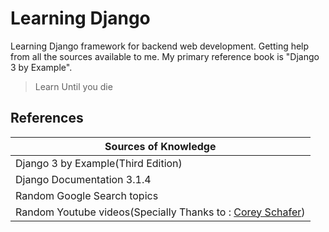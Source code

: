 # Learning Django

Learning Django framework for backend web development. Getting help from 
all the sources available to me. My primary reference book is "Django 3 by Example".


> Learn Until you die 

**References**
-----------------------
| Sources of Knowledge |
| ---------------------|
| Django 3 by Example(Third Edition) |
| Django Documentation 3.1.4 |
| Random Google Search topics|
| Random Youtube videos(Specially Thanks to : [Corey Schafer](https://www.youtube.com/channel/UCCezIgC97PvUuR4_gbFUs5g))|